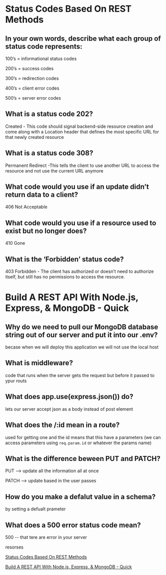 # Status Codes Based On REST Methods

## In your own words, describe what each group of status code represents:

 100’s =  informational status codes

 200’s =  success codes

 300’s =  redirection codes

 400’s =  client error codes

 500’s =  server error codes

## What is a status code 202?

Created -  This code should signal backend-side resource creation and come along with a Location header that defines the most specific URL for that newly created resource

## What is a status code 308?

Permanent Redirect -This tells the client to use another URL to access the resource and not use the current URL anymore

## What code would you use if an update didn’t return data to a client?

406 Not Acceptable

## What code would you use if a resource used to exist but no longer does?

410 Gone

## What is the ‘Forbidden’ status code?

403 Forbidden - The client has authorized or doesn’t need to authorize itself, but still has no permissions to access the resource.

# Build A REST API With Node.js, Express, & MongoDB - Quick 

## Why do we need to pull our MongoDB database string out of our server and put it into our .env?

becase when we will deploy this application we will not use the local host 

## What is middleware?

code that runs when the server gets the request but before it passed to ypur routs

## What does app.use(express.json()) do?

lets our server accept json as a body instead of post element 

## What does the /:id mean in a route?

 used for getting one and the id means that this have a parameters (we can access parameters using `req.param.id` or whatever the params name)

## What is the difference beween PUT and PATCH?

PUT --> update all the information all at once

PATCH --> update based in the user passes 

## How do you make a defalut value in a schema?

by setting a defualt prameter 

## What does a 500 error status code mean?

500 -- that tere are error in your server


resorses 

[Status Codes Based On REST Methods](https://www.moesif.com/blog/technical/api-design/Which-HTTP-Status-Code-To-Use-For-Every-CRUD-App/)

[Build A REST API With Node.js, Express, & MongoDB - Quick](https://www.youtube.com/channel/UCFbNIlppjAuEX4znoulh0Cw)
